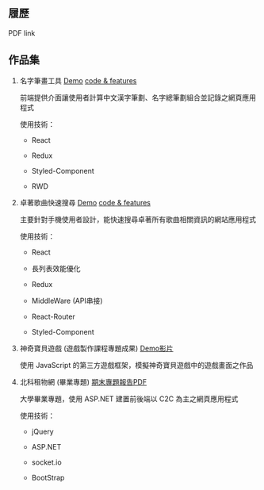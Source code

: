 ## 履歷

PDF link

## 作品集

1. 名字筆畫工具 [Demo](https://shinenic.github.io/strokes-operation-react/)  [code & features](https://github.com/shinenic/strokes-operation-react)

   前端提供介面讓使用者計算中文漢字筆劃、名字總筆劃組合並記錄之網頁應用程式

   使用技術：

   * React

   * Redux

   * Styled-Component

   * RWD

     

2. 卓著歌曲快速搜尋 [Demo](https://shinenic.github.io/zhuozhe-quick-search/)  [code & features](https://github.com/shinenic/zhuozhe-quick-search)

   主要針對手機使用者設計，能快速搜尋卓著所有歌曲相關資訊的網站應用程式

   使用技術：

   * React

   * 長列表效能優化

   * Redux

   * MiddleWare (API串接)

   * React-Router

   * Styled-Component

     

3. 神奇寶貝遊戲 (遊戲製作課程專題成果)  [Demo影片](https://youtu.be/V7TiLIM9UM0)

   使用 JavaScript 的第三方遊戲框架，模擬神奇寶貝遊戲中的遊戲畫面之作品

   

4. 北科租物網 (畢業專題)  [期末專題報告PDF](https://github.com/shinenic/resume/blob/master/pdf/105-CSIE-S025%E6%9C%9F%E6%9C%AB%E5%A0%B1%E5%91%8A%E6%9B%B8.pdf)

   大學畢業專題，使用 ASP.NET 建置前後端以 C2C 為主之網頁應用程式

   使用技術：

   * jQuery

   * ASP.NET

   * socket.io

   * BootStrap

     

   

